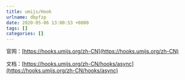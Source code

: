 ```yaml
---
title: umijs/Hook
urlname: dbpfzp
date: 2020-05-06 13:00:53 +0800
tags: []
categories: []
---
```


官网：[https://hooks.umijs.org/zh-CN](https://hooks.umijs.org/zh-CN)

文档：[https://hooks.umijs.org/zh-CN/hooks/async](https://hooks.umijs.org/zh-CN/hooks/async)
